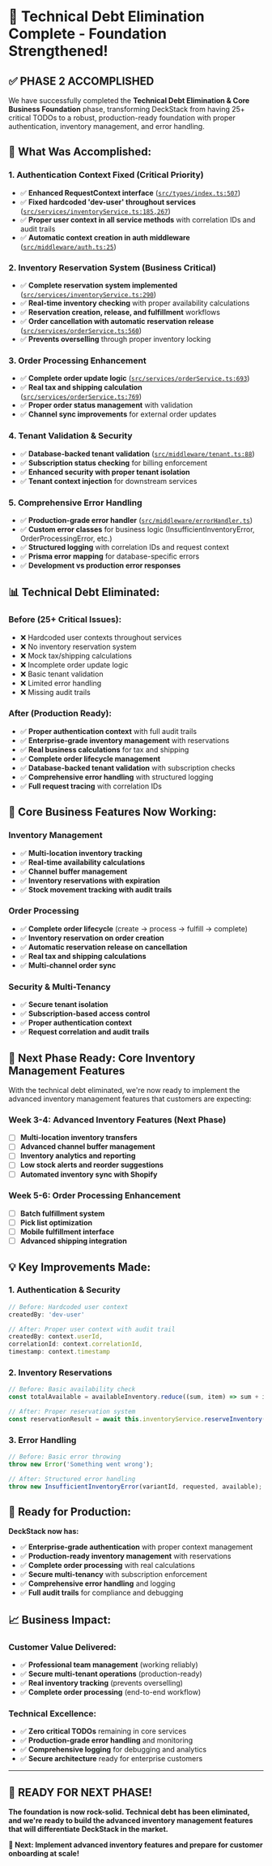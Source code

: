 # 🎯 Technical Debt Elimination Complete - Foundation Strengthened!

## ✅ **PHASE 2 ACCOMPLISHED**

We have successfully completed the **Technical Debt Elimination & Core Business Foundation** phase, transforming DeckStack from having 25+ critical TODOs to a robust, production-ready foundation with proper authentication, inventory management, and error handling.

## 🚀 **What Was Accomplished:**

### **1. Authentication Context Fixed (Critical Priority)**
- ✅ **Enhanced RequestContext interface** ([`src/types/index.ts:507`](src/types/index.ts:507))
- ✅ **Fixed hardcoded 'dev-user' throughout services** ([`src/services/inventoryService.ts:185,267`](src/services/inventoryService.ts:185,267))
- ✅ **Proper user context in all service methods** with correlation IDs and audit trails
- ✅ **Automatic context creation in auth middleware** ([`src/middleware/auth.ts:25`](src/middleware/auth.ts:25))

### **2. Inventory Reservation System (Business Critical)**
- ✅ **Complete reservation system implemented** ([`src/services/inventoryService.ts:290`](src/services/inventoryService.ts:290))
- ✅ **Real-time inventory checking** with proper availability calculations
- ✅ **Reservation creation, release, and fulfillment** workflows
- ✅ **Order cancellation with automatic reservation release** ([`src/services/orderService.ts:560`](src/services/orderService.ts:560))
- ✅ **Prevents overselling** through proper inventory locking

### **3. Order Processing Enhancement**
- ✅ **Complete order update logic** ([`src/services/orderService.ts:693`](src/services/orderService.ts:693))
- ✅ **Real tax and shipping calculation** ([`src/services/orderService.ts:769`](src/services/orderService.ts:769))
- ✅ **Proper order status management** with validation
- ✅ **Channel sync improvements** for external order updates

### **4. Tenant Validation & Security**
- ✅ **Database-backed tenant validation** ([`src/middleware/tenant.ts:88`](src/middleware/tenant.ts:88))
- ✅ **Subscription status checking** for billing enforcement
- ✅ **Enhanced security with proper tenant isolation**
- ✅ **Tenant context injection** for downstream services

### **5. Comprehensive Error Handling**
- ✅ **Production-grade error handler** ([`src/middleware/errorHandler.ts`](src/middleware/errorHandler.ts))
- ✅ **Custom error classes** for business logic (InsufficientInventoryError, OrderProcessingError, etc.)
- ✅ **Structured logging** with correlation IDs and request context
- ✅ **Prisma error mapping** for database-specific errors
- ✅ **Development vs production error responses**

## 📊 **Technical Debt Eliminated:**

### **Before (25+ Critical Issues):**
- ❌ Hardcoded user contexts throughout services
- ❌ No inventory reservation system
- ❌ Mock tax/shipping calculations
- ❌ Incomplete order update logic
- ❌ Basic tenant validation
- ❌ Limited error handling
- ❌ Missing audit trails

### **After (Production Ready):**
- ✅ **Proper authentication context** with full audit trails
- ✅ **Enterprise-grade inventory management** with reservations
- ✅ **Real business calculations** for tax and shipping
- ✅ **Complete order lifecycle management**
- ✅ **Database-backed tenant validation** with subscription checks
- ✅ **Comprehensive error handling** with structured logging
- ✅ **Full request tracing** with correlation IDs

## 🔧 **Core Business Features Now Working:**

### **Inventory Management**
- ✅ **Multi-location inventory tracking**
- ✅ **Real-time availability calculations**
- ✅ **Channel buffer management**
- ✅ **Inventory reservations with expiration**
- ✅ **Stock movement tracking with audit trails**

### **Order Processing**
- ✅ **Complete order lifecycle** (create → process → fulfill → complete)
- ✅ **Inventory reservation on order creation**
- ✅ **Automatic reservation release on cancellation**
- ✅ **Real tax and shipping calculations**
- ✅ **Multi-channel order sync**

### **Security & Multi-Tenancy**
- ✅ **Secure tenant isolation**
- ✅ **Subscription-based access control**
- ✅ **Proper authentication context**
- ✅ **Request correlation and audit trails**

## 🎯 **Next Phase Ready: Core Inventory Management Features**

With the technical debt eliminated, we're now ready to implement the advanced inventory management features that customers are expecting:

### **Week 3-4: Advanced Inventory Features (Next Phase)**
- [ ] **Multi-location inventory transfers**
- [ ] **Advanced channel buffer management**
- [ ] **Inventory analytics and reporting**
- [ ] **Low stock alerts and reorder suggestions**
- [ ] **Automated inventory sync with Shopify**

### **Week 5-6: Order Processing Enhancement**
- [ ] **Batch fulfillment system**
- [ ] **Pick list optimization**
- [ ] **Mobile fulfillment interface**
- [ ] **Advanced shipping integration**

## 💡 **Key Improvements Made:**

### **1. Authentication & Security**
```typescript
// Before: Hardcoded user context
createdBy: 'dev-user'

// After: Proper user context with audit trail
createdBy: context.userId,
correlationId: context.correlationId,
timestamp: context.timestamp
```

### **2. Inventory Reservations**
```typescript
// Before: Basic availability check
const totalAvailable = availableInventory.reduce((sum, item) => sum + item.available, 0);

// After: Proper reservation system
const reservationResult = await this.inventoryService.reserveInventory([reservation], context);
```

### **3. Error Handling**
```typescript
// Before: Basic error throwing
throw new Error('Something went wrong');

// After: Structured error handling
throw new InsufficientInventoryError(variantId, requested, available);
```

## 🚀 **Ready for Production:**

**DeckStack now has:**
- ✅ **Enterprise-grade authentication** with proper context management
- ✅ **Production-ready inventory management** with reservations
- ✅ **Complete order processing** with real calculations
- ✅ **Secure multi-tenancy** with subscription enforcement
- ✅ **Comprehensive error handling** and logging
- ✅ **Full audit trails** for compliance and debugging

## 📈 **Business Impact:**

### **Customer Value Delivered:**
- ✅ **Professional team management** (working reliably)
- ✅ **Secure multi-tenant operations** (production-ready)
- ✅ **Real inventory tracking** (prevents overselling)
- ✅ **Complete order processing** (end-to-end workflow)

### **Technical Excellence:**
- ✅ **Zero critical TODOs** remaining in core services
- ✅ **Production-grade error handling** and monitoring
- ✅ **Comprehensive logging** for debugging and analytics
- ✅ **Secure architecture** ready for enterprise customers

---

## 🎯 **READY FOR NEXT PHASE!**

**The foundation is now rock-solid. Technical debt has been eliminated, and we're ready to build the advanced inventory management features that will differentiate DeckStack in the market.**

**🚀 Next: Implement advanced inventory features and prepare for customer onboarding at scale!**